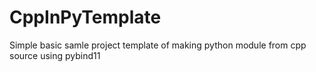 # CppInPyTemplate
Simple basic samle project template of making python module from cpp source using pybind11
